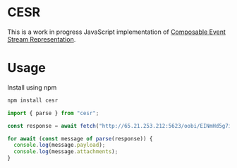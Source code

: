 # CESR

This is a work in progress JavaScript implementation of [Composable Event Stream Representation](https://github.com/trustoverip/tswg-cesr-specification).

# Usage

Install using npm

```bash
npm install cesr
```

```typescript
import { parse } from "cesr";

const response = await fetch("http://65.21.253.212:5623/oobi/EINmHd5g7iV-UldkkkKyBIH052bIyxZNBn9pq-zNrYoS");

for await (const message of parse(response)) {
  console.log(message.payload);
  console.log(message.attachments);
}
```
